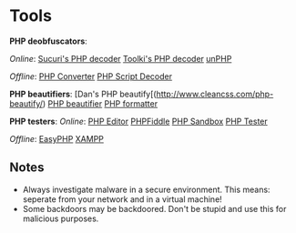# Tools

**PHP deobfuscators**:

*Online*:
[Sucuri's PHP decoder](http://ddecode.com/phpdecoder/)
[Toolki's PHP decoder](http://toolki.com/en/php-decoder/)
[unPHP](https://www.unphp.net/)

*Offline*:
[PHP Converter](http://www.kahusecurity.com/downloads/PHPConverter_v0.3.7z)
[PHP Script Decoder](http://www.kahusecurity.com/downloads/PHPScriptDecoder_v0.1.7z)


**PHP beautifiers**:
[Dan's PHP beautify[(http://www.cleancss.com/php-beautify/)
[PHP beautifier](http://phpbeautifier.com/)
[PHP formatter](http://beta.phpformatter.com/)


**PHP testers**:
*Online*:
[PHP Editor](http://www.runphponline.com/)
[PHPFiddle](http://phpfiddle.org/)
[PHP Sandbox](http://sandbox.onlinephpfunctions.com/)
[PHP Tester](http://phptester.net/)

*Offline*:
[EasyPHP](http://www.easyphp.org/)
[XAMPP](https://www.apachefriends.org/index.html)


## Notes
* Always investigate malware in a secure environment. This means: seperate from your network and in a virtual machine!
* Some backdoors may be backdoored. Don't be stupid and use this for malicious purposes.
